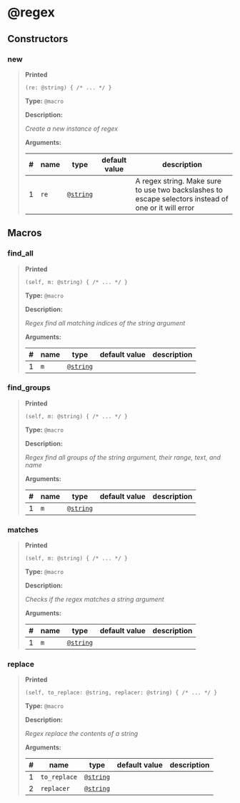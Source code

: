 # **@regex**

## Constructors

### new

>**Printed**
>
>```spwn
>(re: @string) { /* ... */ }
>```
>
>**Type:** `@macro`
>
>**Description:**
>
>_Create a new instance of regex_
>
>**Arguments:**
>
>| # | name | type | default value | description |
>| - | ---- | ---- | ------------- | ----------- |
>| 1 | `re` | [`@string`](std-docs/string) | |A regex string. Make sure to use two backslashes to escape selectors instead of one or it will error |
>

## Macros

### find\_all

>**Printed**
>
>```spwn
>(self, m: @string) { /* ... */ }
>```
>
>**Type:** `@macro`
>
>**Description:**
>
>_Regex find all matching indices of the string argument_
>
>**Arguments:**
>
>| # | name | type | default value | description |
>| - | ---- | ---- | ------------- | ----------- |
>| 1 | `m` | [`@string`](std-docs/string) | | |
>

### find\_groups

>**Printed**
>
>```spwn
>(self, m: @string) { /* ... */ }
>```
>
>**Type:** `@macro`
>
>**Description:**
>
>_Regex find all groups of the string argument, their range, text, and name_
>
>**Arguments:**
>
>| # | name | type | default value | description |
>| - | ---- | ---- | ------------- | ----------- |
>| 1 | `m` | [`@string`](std-docs/string) | | |
>

### matches

>**Printed**
>
>```spwn
>(self, m: @string) { /* ... */ }
>```
>
>**Type:** `@macro`
>
>**Description:**
>
>_Checks if the regex matches a string argument_
>
>**Arguments:**
>
>| # | name | type | default value | description |
>| - | ---- | ---- | ------------- | ----------- |
>| 1 | `m` | [`@string`](std-docs/string) | | |
>

### replace

>**Printed**
>
>```spwn
>(self, to_replace: @string, replacer: @string) { /* ... */ }
>```
>
>**Type:** `@macro`
>
>**Description:**
>
>_Regex replace the contents of a string_
>
>**Arguments:**
>
>| # | name | type | default value | description |
>| - | ---- | ---- | ------------- | ----------- |
>| 1 | `to_replace` | [`@string`](std-docs/string) | | |
>| 2 | `replacer` | [`@string`](std-docs/string) | | |
>
